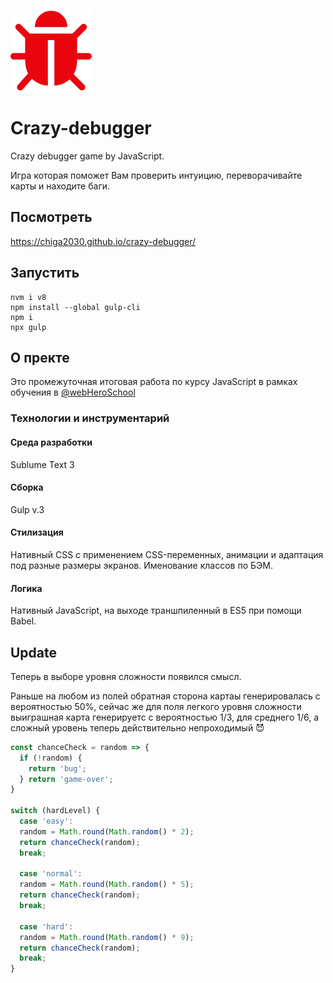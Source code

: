 ![bug](https://raw.githubusercontent.com/Chiga2030/crazy-debugger/master/source/img/favicon.svg)

# Crazy-debugger
Crazy debugger game by JavaScript.

Игра которая поможет Вам проверить интуицию, переворачивайте карты и находите баги.

## Посмотреть
https://chiga2030.github.io/crazy-debugger/

## Запустить
```
nvm i v8
npm install --global gulp-cli
npm i
npx gulp
```

## О пректе
Это промежуточная итоговая работа по курсу JavaScript в рамках обучения в [@webHeroSchool](https://github.com/WebHeroSchool)

### Технологии и инструментарий

#### Среда разработки
Sublume Text 3

#### Сборка
Gulp v.3

#### Стилизация
Нативный CSS с применением CSS-переменных, анимации и адаптация под разные размеры экранов. Именование классов по БЭМ.

#### Логика
Нативный JavaScript, на выходе траншпиленный в ES5 при помощи Babel.

## Update
Теперь в выборе уровня сложности появился смысл.

Раньше на любом из полей обратная сторона картаы генерировалась с вероятностью 50%, сейчас же для поля легкого уровня сложности выиграшная карта генерируетс с вероятностью 1/3, для среднего 1/6, а сложный уровень теперь действительно непроходимый 😈

``` js
const chanceCheck = random => {
  if (!random) {
    return 'bug';
  } return 'game-over';
}

switch (hardLevel) {
  case 'easy':
  random = Math.round(Math.random() * 2);
  return chanceCheck(random);
  break;

  case 'normal':
  random = Math.round(Math.random() * 5);
  return chanceCheck(random);
  break;

  case 'hard':
  random = Math.round(Math.random() * 9);
  return chanceCheck(random);
  break;
}
```
